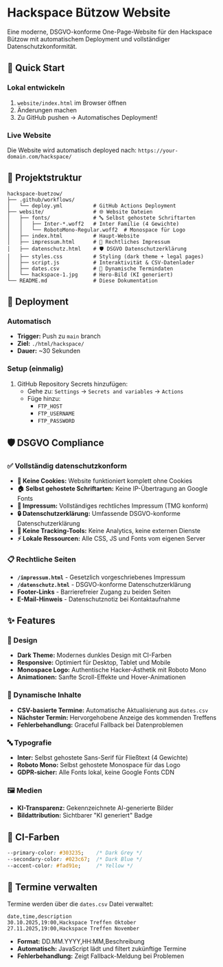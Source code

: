 # Hackspace Bützow Website

Eine moderne, DSGVO-konforme One-Page-Website für den Hackspace Bützow mit automatischem Deployment und vollständiger Datenschutzkonformität.

## 🚀 Quick Start

### Lokal entwickeln

1. `website/index.html` im Browser öffnen
2. Änderungen machen
3. Zu GitHub pushen → Automatisches Deployment!

### Live Website

Die Website wird automatisch deployed nach: `https://your-domain.com/hackspace/`

## 📁 Projektstruktur

```plain
hackspace-buetzow/
├── .github/workflows/
│   └── deploy.yml          # GitHub Actions Deployment
├── website/                # 🌐 Website Dateien
│   ├── fonts/              # 🔤 Selbst gehostete Schriftarten
│   │   ├── Inter-*.woff2   # Inter Familie (4 Gewichte)
│   │   └── RobotoMono-Regular.woff2  # Monospace für Logo
│   ├── index.html          # Haupt-Website
│   ├── impressum.html      # 📜 Rechtliches Impressum
│   ├── datenschutz.html    # 🛡️ DSGVO Datenschutzerklärung
│   ├── styles.css          # Styling (dark theme + legal pages)
│   ├── script.js           # Interaktivität & CSV-Datenlader
│   ├── dates.csv           # 📅 Dynamische Termindaten
│   └── hackspace-1.jpg     # Hero-Bild (KI generiert)
└── README.md               # Diese Dokumentation
```

## 🚀 Deployment

### Automatisch

- **Trigger:** Push zu `main` branch
- **Ziel:** `./html/hackspace/`
- **Dauer:** ~30 Sekunden

### Setup (einmalig)

1. GitHub Repository Secrets hinzufügen:
   - Gehe zu: `Settings` → `Secrets and variables` → `Actions`
   - Füge hinzu:
     - `FTP_HOST`
     - `FTP_USERNAME`
     - `FTP_PASSWORD`

## 🛡️ DSGVO Compliance

### ✅ Vollständig datenschutzkonform

- **🚫 Keine Cookies:** Website funktioniert komplett ohne Cookies
- **🏠 Selbst gehostete Schriftarten:** Keine IP-Übertragung an Google Fonts
- **📜 Impressum:** Vollständiges rechtliches Impressum (TMG konform)
- **🔒 Datenschutzerklärung:** Umfassende DSGVO-konforme Datenschutzerklärung
- **🎯 Keine Tracking-Tools:** Keine Analytics, keine externen Dienste
- **⚡ Lokale Ressourcen:** Alle CSS, JS und Fonts vom eigenen Server

### 📋 Rechtliche Seiten

- **`/impressum.html`** - Gesetzlich vorgeschriebenes Impressum
- **`/datenschutz.html`** - DSGVO-konforme Datenschutzerklärung
- **Footer-Links** - Barrierefreier Zugang zu beiden Seiten
- **E-Mail-Hinweis** - Datenschutznotiz bei Kontaktaufnahme

## ✨ Features

### 🎨 Design
- **Dark Theme:** Modernes dunkles Design mit CI-Farben
- **Responsive:** Optimiert für Desktop, Tablet und Mobile
- **Monospace Logo:** Authentische Hacker-Ästhetik mit Roboto Mono
- **Animationen:** Sanfte Scroll-Effekte und Hover-Animationen

### 📅 Dynamische Inhalte
- **CSV-basierte Termine:** Automatische Aktualisierung aus `dates.csv`
- **Nächster Termin:** Hervorgehobene Anzeige des kommenden Treffens
- **Fehlerbehandlung:** Graceful Fallback bei Datenproblemen

### 🔤 Typografie
- **Inter:** Selbst gehostete Sans-Serif für Fließtext (4 Gewichte)
- **Roboto Mono:** Selbst gehostete Monospace für das Logo
- **GDPR-sicher:** Alle Fonts lokal, keine Google Fonts CDN

### 🖼️ Medien
- **KI-Transparenz:** Gekennzeichnete AI-generierte Bilder
- **Bildattribution:** Sichtbarer "KI generiert" Badge

## 🎨 CI-Farben

```css
--primary-color: #303235;    /* Dark Grey */
--secondary-color: #023c67;  /* Dark Blue */
--accent-color: #fad91e;     /* Yellow */
```

## 📝 Termine verwalten

Termine werden über die `dates.csv` Datei verwaltet:

```csv
date,time,description
30.10.2025,19:00,Hackspace Treffen Oktober
27.11.2025,19:00,Hackspace Treffen November
```

- **Format:** DD.MM.YYYY,HH:MM,Beschreibung
- **Automatisch:** JavaScript lädt und filtert zukünftige Termine
- **Fehlerbehandlung:** Zeigt Fallback-Meldung bei Problemen
